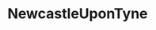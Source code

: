 ---
title: NewcastleUponTyne
crosslinks:
- NUFC
- newcastle
- Serendipity
- InfrastructurePorn
- HailCorporate
---